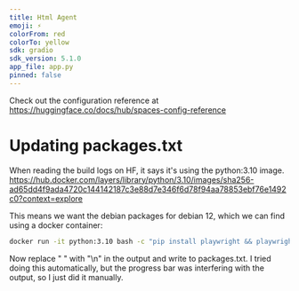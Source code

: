 ```yaml
---
title: Html Agent
emoji: ⚡
colorFrom: red
colorTo: yellow
sdk: gradio
sdk_version: 5.1.0
app_file: app.py
pinned: false
---
```


Check out the configuration reference at https://huggingface.co/docs/hub/spaces-config-reference


# Updating packages.txt

When reading the build logs on HF, it says it's using the python:3.10 image.
https://hub.docker.com/layers/library/python/3.10/images/sha256-ad65dd4f9ada4720c144142187c3e88d7e346f6d78f94aa78853ebf76e1492c0?context=explore

This means we want the debian packages for debian 12, which we can find using a docker container:
```sh
docker run -it python:3.10 bash -c "pip install playwright && playwright install-deps --dry-run"
```

Now replace " " with "\n" in the output and write to packages.txt.
I tried doing this automatically, but the progress bar was interfering with the output, so I just did it manually.